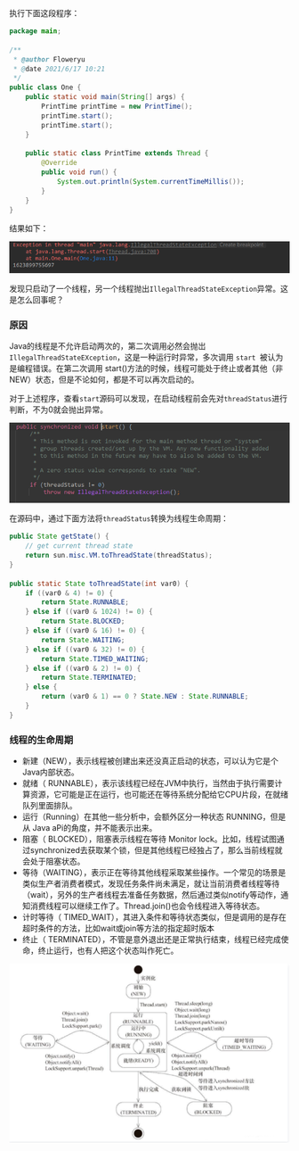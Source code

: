 执行下面这段程序：

```java
package main;

/**
 * @author Floweryu
 * @date 2021/6/17 10:21
 */
public class One {
    public static void main(String[] args) {
        PrintTime printTime = new PrintTime();
        printTime.start();
        printTime.start();
    }

    public static class PrintTime extends Thread {
        @Override
        public void run() {
            System.out.println(System.currentTimeMillis());
        }
    }
}

```

结果如下：

![image-20210617111607923](./assets/sZFExQ8XL2mICco.png)

发现只启动了一个线程，另一个线程抛出`IllegalThreadStateException`异常。这是怎么回事呢？

### 原因

Java的线程是不允许启动两次的，第二次调用必然会抛岀 `IllegalThreadStateEXception`，这是一种运行时异常，多次调用 `start `被认为是编程错误。在第二次调用 start()方法的时候，线程可能处于终止或者其他（非NEW）状态，但是不论如何，都是不可以再次启动的。

对于上述程序，查看`start`源码可以发现，在启动线程前会先对`threadStatus`进行判断，不为0就会抛出异常。

![image-20210617112616949](./assets/rVK1Fn4ykuxZw8C.png)

在源码中，通过下面方法将`threadStatus`转换为线程生命周期：

```java
public State getState() {
    // get current thread state
    return sun.misc.VM.toThreadState(threadStatus);
}

public static State toThreadState(int var0) {
    if ((var0 & 4) != 0) {
        return State.RUNNABLE;
    } else if ((var0 & 1024) != 0) {
        return State.BLOCKED;
    } else if ((var0 & 16) != 0) {
        return State.WAITING;
    } else if ((var0 & 32) != 0) {
        return State.TIMED_WAITING;
    } else if ((var0 & 2) != 0) {
        return State.TERMINATED;
    } else {
        return (var0 & 1) == 0 ? State.NEW : State.RUNNABLE;
    }
}
```

### 线程的生命周期

- 新建（NEW），表示线程被创建出来还没真正启动的状态，可以认为它是个Java内部状态。
- 就绪（ RUNNABLE），表示该线程已经在JVM中执行，当然由于执行需要计算资源，它可能是正在运行，也可能还在等待系统分配给它CPU片段，在就绪队列里面排队。
- 运行（Running）在其他一些分析中，会额外区分一种状态 RUNNING，但是从 Java aPi的角度，并不能表示出来。
- 阻塞（ BLOCKED），阻塞表示线程在等待 Monitor lock。比如，线程试图通过synchronized去获取某个锁，但是其他线程已经独占了，那么当前线程就会处于阻塞状态。
- 等待（WAITING），表示正在等待其他线程采取某些操作。一个常见的场景是类似生产者消费者模式，发现任务条件尚未满足，就让当前消费者线程等待（wait），另外的生产者线程去准备任务数据，然后通过类似notify等动作，通知消费线程可以继续工作了。Thread.join()也会令线程进入等待状态。
- 计时等待（ TIMED_WAIT），其进入条件和等待状态类似，但是调用的是存在超时条件的方法，比如wait或join等方法的指定超时版本
- 终止（ TERMINATED），不管是意外退出还是正常执行结束，线程已经完成使命，终止运行，也有人把这个状态叫作死亡。

![image-20210617112453376](./assets/6b4uiHcdthlBXGe.png)
